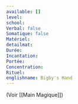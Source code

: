 ```yaml
---
available: []
level: 
school: 
Verbal: false
Somatique: false
Matériel: 
detailmat: 
Durée: 
Incantation: 
Portée: 
Concentration: 
Rituel: 
englishname: Bigby's Hand
---
```


(Voir [[Main Magique]])
